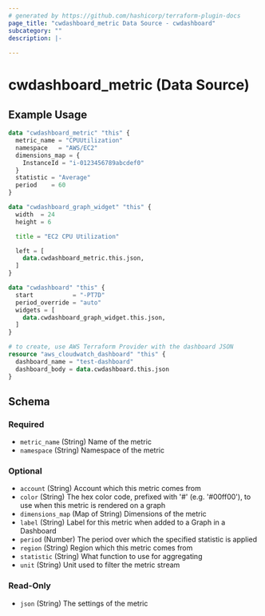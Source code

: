 ```yaml
---
# generated by https://github.com/hashicorp/terraform-plugin-docs
page_title: "cwdashboard_metric Data Source - cwdashboard"
subcategory: ""
description: |-
  
---
```


# cwdashboard_metric (Data Source)



## Example Usage

```terraform
data "cwdashboard_metric" "this" {
  metric_name = "CPUUtilization"
  namespace   = "AWS/EC2"
  dimensions_map = {
    InstanceId = "i-0123456789abcdef0"
  }
  statistic = "Average"
  period    = 60
}

data "cwdashboard_graph_widget" "this" {
  width  = 24
  height = 6

  title = "EC2 CPU Utilization"

  left = [
    data.cwdashboard_metric.this.json,
  ]
}

data "cwdashboard" "this" {
  start           = "-PT7D"
  period_override = "auto"
  widgets = [
    data.cwdashboard_graph_widget.this.json,
  ]
}

# to create, use AWS Terraform Provider with the dashboard JSON
resource "aws_cloudwatch_dashboard" "this" {
  dashboard_name = "test-dashboard"
  dashboard_body = data.cwdashboard.this.json
}
```

<!-- schema generated by tfplugindocs -->
## Schema

### Required

- `metric_name` (String) Name of the metric
- `namespace` (String) Namespace of the metric

### Optional

- `account` (String) Account which this metric comes from
- `color` (String) The hex color code, prefixed with '#' (e.g. '#00ff00'), to use when this metric is rendered on a graph
- `dimensions_map` (Map of String) Dimensions of the metric
- `label` (String) Label for this metric when added to a Graph in a Dashboard
- `period` (Number) The period over which the specified statistic is applied
- `region` (String) Region which this metric comes from
- `statistic` (String) What function to use for aggregating
- `unit` (String) Unit used to filter the metric stream

### Read-Only

- `json` (String) The settings of the metric
